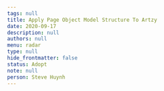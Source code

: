 ```yaml
---
tags: null
title: Apply Page Object Model Structure To Artzy
date: 2020-09-17
description: null
authors: null
menu: radar
type: null
hide_frontmatter: false
status: Adopt
note: null
person: Steve Huynh
---
```


